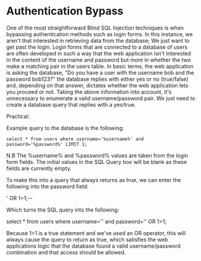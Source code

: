 # Authentication Bypass

One of the most straightforward Blind SQL Injection techniques is when bypassing authentication methods such as login forms. In this instance, we aren't that interested in retrieving data from the database; We just want to get past the login. 
Login forms that are connected to a database of users are often developed in such a way that the web application isn't interested in the content of the username and password but more in whether the two make a matching pair in the users table. In basic terms, the web application is asking the database, "Do you have a user with the username bob and the password bob123?" the database replies with either yes or no (true/false) and, depending on that answer, dictates whether the web application lets you proceed or not. 
Taking the above information into account, it's unnecessary to enumerate a valid username/password pair. We just need to create a database query that replies with a yes/true.

Practical:

Example query to the database is the following:

```
select * from users where username='%username%' and password='%password%' LIMIT 1;
```


N.B The %username% and %password% values are taken from the login form fields. The initial values in the SQL Query box will be blank as these fields are currently empty.



To make this into a query that always returns as true, we can enter the following into the password field:



' OR 1=1;--



Which turns the SQL query into the following:



select * from users where username='' and password='' OR 1=1;



Because 1=1 is a true statement and we've used an OR operator, this will always cause the query to return as true, which satisfies the web applications logic that the database found a valid username/password combination and that access should be allowed.
